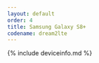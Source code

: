 ```yaml
---
layout: default
order: 4
title: Samsung Galaxy S8+
codename: dream2lte
---
```


{% include deviceinfo.md %}
